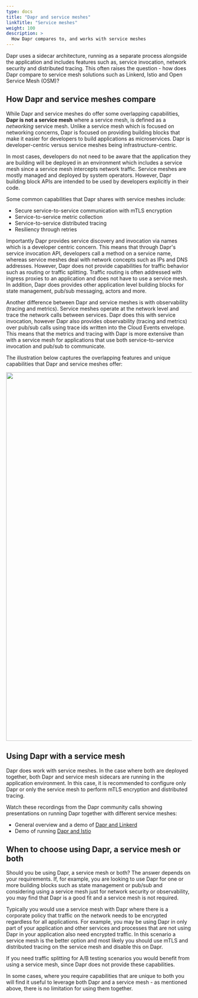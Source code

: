 ```yaml
---
type: docs
title: "Dapr and service meshes"
linkTitle: "Service meshes"
weight: 100
description: >
  How Dapr compares to, and works with service meshes
---
```


Dapr uses a sidecar architecture, running as a separate process alongside the application and includes features such as, service invocation, network security and distributed tracing. This often raises the question - how does Dapr compare to service mesh solutions such as Linkerd, Istio and Open Service Mesh (OSM)?

## How Dapr and service meshes compare
While Dapr and service meshes do offer some overlapping capabilities, **Dapr is not a service mesh** where a service mesh, is defined as a *networking* service mesh. Unlike a service mesh which is focused on networking concerns, Dapr is focused on providing building blocks that make it easier for developers to build applications as microservices. Dapr is developer-centric versus service meshes being infrastructure-centric.

In most cases, developers do not need to be aware that the application they are building will be deployed in an environment which includes a service mesh since a service mesh intercepts network traffic. Service meshes are mostly managed and deployed by system operators. However, Dapr building block APIs are intended to be used by developers explicitly in their code.

Some common capabilities that Dapr shares with service meshes include:
- Secure service-to-service communication with mTLS encryption
- Service-to-service metric collection
- Service-to-service distributed tracing
- Resiliency through retries

 Importantly Dapr provides service discovery and invocation via names which is a developer centric concern. This means that through Dapr's service invocation API, developers call a method on a service name, whereas service meshes deal with network concepts such as IPs and DNS addresses. However, Dapr does not provide capabilities for traffic behavior such as routing or traffic splitting. Traffic routing is often addressed with ingress proxies to an application and does not have to use a service mesh. In addition, Dapr does provides other application level building blocks for state management, pub/sub messaging, actors and more.

Another difference between Dapr and service meshes is with observability (tracing and metrics). Service meshes operate at the network level and trace the network calls between services. Dapr does this with service invocation, however Dapr also provides observability (tracing and metrics) over pub/sub calls using trace ids written into the Cloud Events envelope. This means that the metrics and tracing with Dapr is more extensive than with a service mesh for applications that use both service-to-service invocation and pub/sub to communicate.

The illustration below captures the overlapping features and unique capabilities that Dapr and service meshes offer:

<img src="/images/service-mesh.png" width=1000>

## Using Dapr with a service mesh
Dapr does work with service meshes. In the case where both are deployed together, both Dapr and service mesh sidecars are running in the application environment. In this case, it is recommended to configure only Dapr or only the service mesh to perform mTLS encryption and distributed tracing.

Watch these recordings from the Dapr community calls showing presentations on running Dapr together with different service meshes:
- General overview and a demo of [Dapr and Linkerd](https://youtu.be/xxU68ewRmz8?t=142)
- Demo of running [Dapr and Istio](https://youtu.be/ngIDOQApx8g?t=335)

## When to choose using Dapr, a service mesh or both
Should you be using Dapr, a service mesh or both? The answer depends on your requirements. If, for example, you are looking to use Dapr for one or more building blocks such as state management or pub/sub and considering using a service mesh just for network security or observability, you may find that Dapr is a good fit and a service mesh is not required.

Typically you would use a service mesh with Dapr where there is a corporate policy that traffic on the network needs to be encrypted regardless for all applications. For example, you may be using Dapr in only part of your application and other services and processes that are not using Dapr in your application also need encrypted traffic. In this scenario a service mesh is the better option and most likely you should use mTLS and distributed tracing on the service mesh and disable this on Dapr.

If you need traffic splitting for A/B testing scenarios you would benefit from using a service mesh, since Dapr does not provide these capabilities.

In some cases, where you require capabilities that are unique to both you will find it useful to leverage both Dapr and a service mesh - as mentioned above, there is no limitation for using them together.
